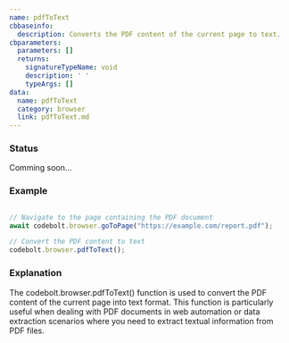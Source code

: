 ```yaml
---
name: pdfToText
cbbaseinfo:
  description: Converts the PDF content of the current page to text.
cbparameters:
  parameters: []
  returns:
    signatureTypeName: void
    description: ' '
    typeArgs: []
data:
  name: pdfToText
  category: browser
  link: pdfToText.md
---
```

<CBBaseInfo/> 
 <CBParameters/>


### Status 

Comming soon...

### Example

```js

// Navigate to the page containing the PDF document
await codebolt.browser.goToPage("https://example.com/report.pdf");

// Convert the PDF content to text
codebolt.browser.pdfToText();

```

### Explanation
The codebolt.browser.pdfToText() function is used to convert the PDF content of the current page into text format. This function is particularly useful when dealing with PDF documents in web automation or data extraction scenarios where you need to extract textual information from PDF files. 